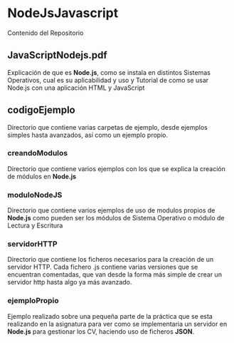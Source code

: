 # NodeJsJavascript

Contenido del Repositorio

## JavaScriptNodejs.pdf ##

Explicación de que es **Node.js**, como se instala en distintos Sistemas Operativos, cual es su aplicabilidad y uso y Tutorial de como se usar Node.js con una aplicación HTML y JavaScript

## codigoEjemplo ##

Directorio que contiene varias carpetas de ejemplo, desde ejemplos simples hasta avanzados, así como un ejemplo propio.

### creandoModulos ###
Directorio que contiene varios ejemplos con los que se explica la creación de módulos en **Node.js**

### moduloNodeJS ###

Directorio que contiene varios ejemplos de uso de modulos propios de **Node.js** como pueden ser los módulos de Sistema Operativo o módulo de Lectura y Escritura

### servidorHTTP ###
Directorio que contiene los ficheros necesarios para la creación de un servidor HTTP. Cada fichero .js contiene varias versiones que se encuentran comentadas, que van desde la forma más simple de crear un servidor http hasta algo ya más avanzado.

### ejemploPropio ###

Ejemplo realizado sobre una pequeña parte de la práctica que se esta realizando en la asignatura para ver como se implementaria un servidor en **Node.js** para gestionar los CV, haciendo uso de ficheros **JSON**.
